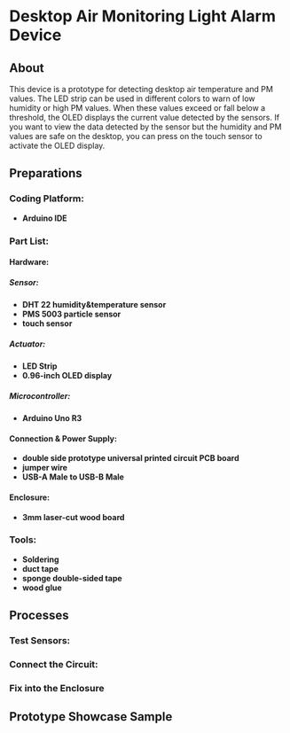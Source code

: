 # Desktop Air Monitoring Light Alarm Device
## About
This device is a prototype for detecting desktop air temperature and PM values. The LED strip can be used in different colors to warn of low humidity or high PM values.
When these values exceed or fall below a threshold, the OLED displays the current value detected by the sensors. 
If you want to view the data detected by the sensor but the humidity and PM values are safe on the desktop, you can press on the touch sensor to activate the OLED display.
## Preparations
### Coding Platform:
* **Arduino IDE**
### Part List:
#### Hardware:
##### Sensor:
* **DHT 22 humidity&temperature sensor**
* **PMS 5003 particle sensor**
* **touch sensor**
##### Actuator:
* **LED Strip**
* **0.96-inch OLED display**
##### Microcontroller:
* **Arduino Uno R3**
#### Connection & Power Supply:
* **double side prototype universal printed circuit PCB board**
* **jumper wire**
* **USB-A Male to USB-B Male**
#### Enclosure:
* **3mm laser-cut wood board**
### Tools:
* **Soldering**
* **duct tape**
* **sponge double-sided tape**
* **wood glue**
## Processes
### Test Sensors:
### Connect the Circuit:
### Fix into the Enclosure
## Prototype Showcase Sample
